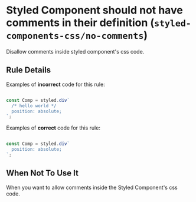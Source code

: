 # Styled Component should not have comments in their definition (`styled-components-css/no-comments`)

Disallow comments inside styled component's css code.

## Rule Details

Examples of **incorrect** code for this rule:

```js

const Comp = styled.div`
  /* hello world */
  position: absolute;
`;

```

Examples of **correct** code for this rule:

```js

const Comp = styled.div`
  position: absolute;
`;

```

## When Not To Use It

When you want to allow comments inside the Styled Component's css code.
